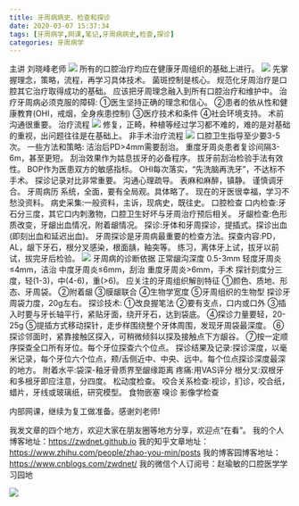 ```yaml
---
title: 牙周病病史、检查和探诊
date: 2020-03-07 15:37:34
tags: [牙周病学,网课,笔记,牙周病病史,检查,探诊]
categories: 牙周病学
---
```

主讲 刘晓峰老师
![](https://zymblog-1258069789.cos.ap-chengdu.myqcloud.com/blog0196-toothclean/01.png)
所有的口腔治疗均应在健康牙周组织的基础上进行。
![](https://zymblog-1258069789.cos.ap-chengdu.myqcloud.com/blog0196-toothclean/02.png)
先掌握理念，策略，流程，再学习具体技术。
菌斑控制是核心。
规范化牙周治疗是口腔其它治疗取得成功的基础。
应该把牙周理念融入到所有口腔治疗和维护中。
治疗牙周病必须克服的障碍:
①医生坚持正确的理念和信心。
②患者的依从性和健康教育(OHI，戒烟，全身疾患控制)
③医疗技术和条件
④社会环境支持。
术前沟通很重要。
治疗流程
![](https://zymblog-1258069789.cos.ap-chengdu.myqcloud.com/blog0196-toothclean/03.png)
修复，正畸，种植等经过学习都不难的，难的是对基础的重视，出问题往往是在基础上。
非手术治疗流程
![](https://zymblog-1258069789.cos.ap-chengdu.myqcloud.com/blog0196-toothclean/04.png)
口腔卫生指导至少要3-5次。
一些方法和策略:
洁治后PD>4mm需要刮治。
重度牙周炎患者复诊间隔3-6m，甚至更短。
刮治效果作为姑息拔牙的必备程序。
拔牙前刮治检验手法有效性。
BOP作为医患双方的敏感指标。
OHI每次落实，“先洗脑再洗牙”，不达标不手术。
探诊记录对比非常重要。
沟通心理疏导。
表麻和麻醉，镇静。
谨慎调牙合。
牙周病历
系统，全面，要有全局观。具体略了。
现在的牙医很幸福，学习不愁没资料。
病史采集:一般资料，主诉，现病史，既往史。
口腔检查
口内检查:牙石分三度，其它口内刺激物，口腔卫生好坏与牙周治疗预后相关。
牙龈检查:色形质改变，牙龈出血情况，附着龈情况。
探诊:牙体和牙周探诊，提插式。探诊出血(即刻出血和延迟出血)。
牙周探诊是牙周病最重要的检查方法。探查内容:PD，AL，龈下牙石，根分叉感染，根面龋，釉突等。
练习，离体牙上试，拔牙以前试，拔完牙后检验。
![](https://zymblog-1258069789.cos.ap-chengdu.myqcloud.com/blog0196-toothclean/05.png)
牙周病的诊断依据
正常龈沟深度 0.5-3mm
轻度牙周炎 ≤4mm，洁治
中度牙周炎≤6mm，刮治
重度牙周炎>6mm，手术
探针刻度分三度，轻(1-3)，中(4-6)，重(>6)。
应关注的牙周组织解剖特征
①颜色、质地、形态、牙周袋。
②附着龈
③膜龈联合
④生物学宽度
⑤牙周组织的生物型
探诊牙周袋力度，20g左右。
探诊技术:
①改良握笔法
②要有支点，口内或口外
③插入时要与牙长轴平行，紧贴牙面，绕开牙石，达到袋底。
④探诊力量要轻，20-25g
⑤提插方式移动探针，走步样围绕整个牙体周围，发现牙周袋最深度。
⑥探诊邻面时，紧靠接触区探入，可稍微倾斜以探及接触点下方龈谷。
⑦按一定顺序探查全口所有牙位。每个牙位探查六个位点。
探诊结果及记录:探诊深度，以毫米记录，每个牙位六个位点，颊/舌侧近中、中央、远中。每个位点探诊深度最深的地方。
附着水平:袋深-釉牙骨质界至龈缘距离
疼痛:用VAS评分
根分叉:双根牙和多根牙即应注意，分四度。
松动度检查。
咬合关系检查:视诊，扪诊，咬合纸，蜡片，牙线或玻璃纸，研究模型。
食物嵌塞
嗅诊
影像学检查

内部网课，继续为复工做准备。感谢刘老师!


我发文章的四个地方，欢迎大家在朋友圈等地方分享，欢迎点“在看”。
我的个人博客地址：https://zwdnet.github.io
我的知乎文章地址： https://www.zhihu.com/people/zhao-you-min/posts
我的博客园博客地址： https://www.cnblogs.com/zwdnet/
我的微信个人订阅号：赵瑜敏的口腔医学学习园地


![](https://zymblog-1258069789.cos.ap-chengdu.myqcloud.com/other/wx.jpg)



